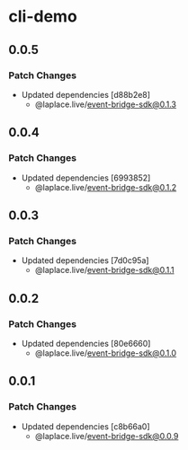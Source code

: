 # cli-demo

## 0.0.5

### Patch Changes

- Updated dependencies [d88b2e8]
  - @laplace.live/event-bridge-sdk@0.1.3

## 0.0.4

### Patch Changes

- Updated dependencies [6993852]
  - @laplace.live/event-bridge-sdk@0.1.2

## 0.0.3

### Patch Changes

- Updated dependencies [7d0c95a]
  - @laplace.live/event-bridge-sdk@0.1.1

## 0.0.2

### Patch Changes

- Updated dependencies [80e6660]
  - @laplace.live/event-bridge-sdk@0.1.0

## 0.0.1

### Patch Changes

- Updated dependencies [c8b66a0]
  - @laplace.live/event-bridge-sdk@0.0.9
